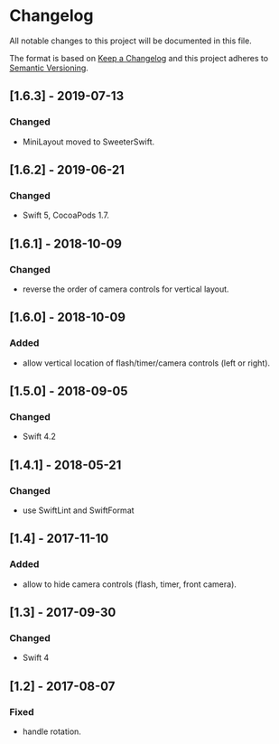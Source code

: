 # Changelog
All notable changes to this project will be documented in this file.

The format is based on [Keep a Changelog](http://keepachangelog.com/en/1.0.0/)
and this project adheres to [Semantic Versioning](http://semver.org/spec/v2.0.0.html).

## [1.6.3] - 2019-07-13

### Changed
- MiniLayout moved to SweeterSwift.

## [1.6.2] - 2019-06-21

### Changed
- Swift 5, CocoaPods 1.7.

## [1.6.1] - 2018-10-09

### Changed
- reverse the order of camera controls for vertical layout.

## [1.6.0] - 2018-10-09

### Added
- allow vertical location of flash/timer/camera controls (left or right).

## [1.5.0] - 2018-09-05

### Changed
- Swift 4.2

## [1.4.1] - 2018-05-21

### Changed
- use SwiftLint and SwiftFormat

## [1.4] - 2017-11-10

### Added
- allow to hide camera controls (flash, timer, front camera).

## [1.3] - 2017-09-30

### Changed
- Swift 4

## [1.2] - 2017-08-07

### Fixed
- handle rotation.
